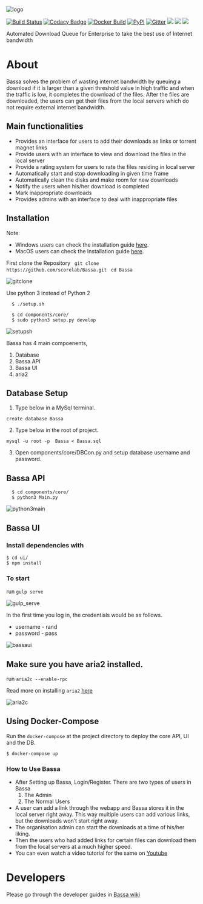 ![logo](http://gdurl.com/7XYK)

[![Build Status](https://travis-ci.org/scorelab/Bassa.svg?branch=master)](https://travis-ci.org/scorelab/Bassa)
[![Codacy Badge](https://api.codacy.com/project/badge/Grade/7de63c7b9a69448787e8014a12a260b1)](https://www.codacy.com/app/SCoRe-Lab/Bassa?utm_source=github.com&utm_medium=referral&utm_content=scorelab/Bassa&utm_campaign=badger)
[![Docker Build](https://img.shields.io/docker/automated/scoreucsc/bassa.svg)]()
[![PyPI](https://img.shields.io/pypi/v/Bassa.svg)](https://pypi.python.org/pypi/bassa)
[![Gitter](https://img.shields.io/gitter/room/nwjs/nw.js.svg)](https://gitter.im/scorelab/scorelab)
[![](https://images.microbadger.com/badges/image/scoreucsc/bassa.svg)](https://microbadger.com/images/scoreucsc/bassa "Get your own image badge on microbadger.com")
[![](https://images.microbadger.com/badges/version/scoreucsc/bassa.svg)](https://microbadger.com/images/scoreucsc/bassa "Get your own version badge on microbadger.com")
[![](https://images.microbadger.com/badges/commit/scoreucsc/bassa.svg)](https://microbadger.com/images/scoreucsc/bassa "Get your own commit badge on microbadger.com")

Automated Download Queue for Enterprise to take the best use of Internet bandwidth

# About
Bassa solves the problem of wasting internet bandwidth by queuing a download if it is larger than a given threshold value in high traffic and when the traffic is low, it completes the download of the files. After the files are downloaded, the users can get their files from the local servers which do not require external internet bandwidth.

## Main functionalities
* Provides an interface for users to add their downloads as links or torrent magnet links
* Provide users with an interface to view and download the files in the local server
* Provide a rating system for users to rate the files residing in local server
* Automatically start and stop downloading in given time frame
* Automatically clean the disks and make room for new downloads
* Notify the users when his/her download is completed
* Mark inappropriate downloads
* Provides admins with an interface to deal with inappropriate files

## Installation

Note: 
* Windows users can check the installation guide [here](https://github.com/scorelab/Bassa/wiki/Windows-Installation-Guide).
* MacOS users can check the installation guide [here](https://github.com/scorelab/Bassa/wiki/MacOS-Installation-Guide).


First clone the Repository
``` git clone https://github.com/scorelab/Bassa.git```
``` cd Bassa```

![gitclone](https://user-images.githubusercontent.com/28682735/35194406-2f6f08e2-fed9-11e7-8411-86d83bed6507.gif)

Use python 3 instead of Python 2

```
  $ ./setup.sh

  $ cd components/core/
  $ sudo python3 setup.py develop
```
![setupsh](https://user-images.githubusercontent.com/28682735/35194409-2ffbca66-fed9-11e7-9242-ffe036067d18.gif)

Bassa has 4 main compoenents, 
1. Database
2. Bassa API
3. Bassa UI
4. aria2


## Database Setup

1. Type below in a MySql terminal.

```
create database Bassa
```

2. Type below in the root of project.

```
mysql -u root -p  Bassa < Bassa.sql
```

3. Open components/core/DBCon.py and setup database username and password.


## Bassa API
```
  $ cd components/core/
  $ python3 Main.py
```
![python3main](https://user-images.githubusercontent.com/28682735/35194408-2fce9136-fed9-11e7-80e6-fac5e6f54bc7.gif)


## Bassa UI

### Install dependencies with


```
$ cd ui/
$ npm install
```

### To start
run `gulp serve`


![gulp_serve](https://user-images.githubusercontent.com/28682735/35194407-2fa172e6-fed9-11e7-9e89-065ecb3cbf87.gif)


In the first time you log in, the credentials would be as follows.

- username - rand
- password - pass


![bassaui](https://user-images.githubusercontent.com/28682735/35193753-667c7e0c-fecd-11e7-918f-13ce1d00d055.gif)


## Make sure you have aria2 installed.
run `aria2c --enable-rpc`

Read more on installing `aria2` [here](https://aria2.github.io/manual/en/html/README.html)


![aria2c](https://user-images.githubusercontent.com/28682735/35193755-709e92ee-fecd-11e7-8dd0-412304853c8c.gif)


## Using Docker-Compose

Run the `docker-compose` at the project directory to deploy the core API, UI and the DB.

`$ docker-compose up`

### How to Use Bassa
* After Setting up Bassa, Login/Register.
  There are two types of users in Bassa
  1. The Admin
  2. The Normal Users
* A user can add a link through the webapp and Bassa stores it in the local server right away. This way multiple users can add various links, but the downloads won’t start right away. 
* The organisation admin can start the downloads at a time of his/her liking. 
* Then the users who had added links for certain files can download them from the local servers at a much higher speed.
* You can even watch a video tutorial for the same on [Youtube](https://www.youtube.com/watch?v=NxS8T1EphCA)


# Developers

Please go through the developer guides in [Bassa wiki](https://github.com/scorelab/Bassa/wiki)
